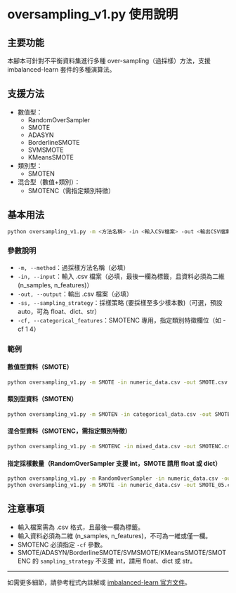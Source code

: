 # oversampling_v1.py 使用說明

## 主要功能
本腳本可針對不平衡資料集進行多種 over-sampling（過採樣）方法，支援 imbalanced-learn 套件的多種演算法。

## 支援方法
- 數值型：
  - RandomOverSampler
  - SMOTE
  - ADASYN
  - BorderlineSMOTE
  - SVMSMOTE
  - KMeansSMOTE
- 類別型：
  - SMOTEN
- 混合型（數值+類別）：
  - SMOTENC（需指定類別特徵）

## 基本用法
```bash
python oversampling_v1.py -m <方法名稱> -in <輸入CSV檔案> -out <輸出CSV檔案> [其他參數]
```

### 參數說明
- `-m, --method`：過採樣方法名稱（必填）
- `-in, --input`：輸入 .csv 檔案（必填，最後一欄為標籤，且資料必須為二維 (n_samples, n_features)）
- `-out, --output`：輸出 .csv 檔案（必填）
- `-ss, --sampling_strategy`：採樣策略 (要採樣至多少樣本數)（可選，預設 auto，可為 float、dict、str）
- `-cf, --categorical_features`：SMOTENC 專用，指定類別特徵欄位（如 -cf 1 4）

### 範例
#### 數值型資料（SMOTE）
```bash
python oversampling_v1.py -m SMOTE -in numeric_data.csv -out SMOTE.csv -ss {0: 100, 1: 150}
```

#### 類別型資料（SMOTEN）
```bash
python oversampling_v1.py -m SMOTEN -in categorical_data.csv -out SMOTEN.csv -ss {0: 100, 1: 150}
```

#### 混合型資料（SMOTENC，需指定類別特徵）
```bash
python oversampling_v1.py -m SMOTENC -in mixed_data.csv -out SMOTENC.csv -cf 1 4 -ss {0: 100, 1: 150}
```

#### 指定採樣數量（RandomOverSampler 支援 int，SMOTE 請用 float 或 dict）
```bash
python oversampling_v1.py -m RandomOverSampler -in numeric_data.csv -out ROS_200.csv -ss 200
python oversampling_v1.py -m SMOTE -in numeric_data.csv -out SMOTE_05.csv -ss 0.5
```

## 注意事項
- 輸入檔案需為 .csv 格式，且最後一欄為標籤。
- 輸入資料必須為二維 (n_samples, n_features)，不可為一維或僅一欄。
- SMOTENC 必須指定 `-cf` 參數。
- SMOTE/ADASYN/BorderlineSMOTE/SVMSMOTE/KMeansSMOTE/SMOTENC 的 `sampling_strategy` 不支援 int，請用 float、dict 或 str。

---

如需更多細節，請參考程式內註解或 [imbalanced-learn 官方文件](https://imbalanced-learn.org/stable/references/over_sampling.html)。

